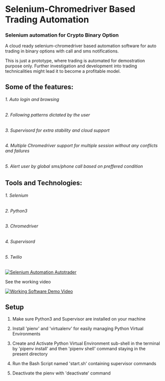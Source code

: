 # Selenium-Chromedriver Based Trading Automation
### Selenium automation for Crypto Binary Option
A cloud ready selenium-chromedriver based automation software for auto trading in binary options with call and sms notifications.

This is just a prototype, where trading is automated for demostration purpose only. Further investigation and development into trading technicalities might lead it to become a profitable model.

## Some of the features: 
###### 1. Auto login and browsing
###### 2. Following patterns dictated by the user
###### 3. Supervisord for extra stability and cloud support
###### 4. Multiple Chromedriver support for multiple session without any conflicts and failures
###### 5. Alert user by global sms/phone call based on preffered condition

## Tools and Technologies:
###### 1. Selenium
###### 2. Python3
###### 3. Chromedriver
###### 4. Supervisord
###### 5. Twilio
[![Selenium Automation Autotrader](https://user-images.githubusercontent.com/43669876/165627993-ef6071e9-9d8c-4d31-bf21-28e6043e1778.jpg)](https://drive.google.com/file/d/1Xmb9fFlojfOVVb5zSyEdi-AHZtl6hxZS/preview)

See the working video 

[![Working Software Demo Video](https://lh4.googleusercontent.com/4LtevjzJPpN_v40ZSSlJYZdGqWFv3yx--XwgPZzput-XE_2ks_DZJNFTWP0j6jhg77PXr9IUR-2d9D4D2pgh=w1365-h665)](https://drive.google.com/file/d/1Xmb9fFlojfOVVb5zSyEdi-AHZtl6hxZS/preview)


## Setup
1. Make sure Python3 and Supervisor are installed on your machine

2. Install 'pienv' and 'virtualenv' for easily managing Python Virtual Environments

3. Create and Activate Python Virtual Environment sub-shell in the terminal by 'pipenv install' and then 'pipenv shell' command staying in the present directory 

4. Run the Bash Script named 'start.sh' containing supervisor commands 

5. Deactivate the pienv with 'deactivate' command 


